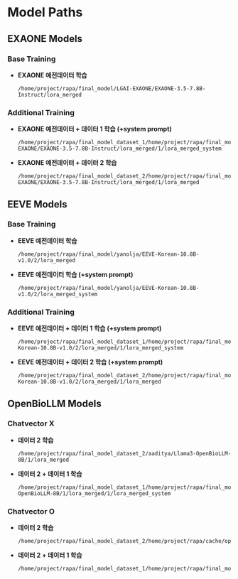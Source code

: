 # Model Paths

## EXAONE Models

### Base Training
- **EXAONE 예전데이터 학습**
    ```
    /home/project/rapa/final_model/LGAI-EXAONE/EXAONE-3.5-7.8B-Instruct/lora_merged
    ```

### Additional Training
- **EXAONE 예전데이터 + 데이터 1 학습 (+system prompt)**
    ```
    /home/project/rapa/final_model_dataset_1/home/project/rapa/final_model/LGAI-EXAONE/EXAONE-3.5-7.8B-Instruct/lora_merged/1/lora_merged_system
    ```

- **EXAONE 예전데이터 + 데이터 2 학습**
    ```
    /home/project/rapa/final_model_dataset_2/home/project/rapa/final_model/LGAI-EXAONE/EXAONE-3.5-7.8B-Instruct/lora_merged/1/lora_merged
    ```

## EEVE Models

### Base Training
- **EEVE 예전데이터 학습**
    ```
    /home/project/rapa/final_model/yanolja/EEVE-Korean-10.8B-v1.0/2/lora_merged
    ```

- **EEVE 예전데이터 학습 (+system prompt)**
    ```
    /home/project/rapa/final_model/yanolja/EEVE-Korean-10.8B-v1.0/2/lora_merged_system
    ```

### Additional Training
- **EEVE 예전데이터 + 데이터 1 학습 (+system prompt)**
    ```
    /home/project/rapa/final_model_dataset_1/home/project/rapa/final_model/yanolja/EEVE-Korean-10.8B-v1.0/2/lora_merged/1/lora_merged_system
    ```

- **EEVE 예전데이터 + 데이터 2 학습 (+system prompt)**
    ```
    /home/project/rapa/final_model_dataset_2/home/project/rapa/final_model/yanolja/EEVE-Korean-10.8B-v1.0/2/lora_merged/1/lora_merged
    ```

## OpenBioLLM Models

### Chatvector X
- **데이터 2 학습**
    ```
    /home/project/rapa/final_model_dataset_2/aaditya/Llama3-OpenBioLLM-8B/1/lora_merged
    ```

- **데이터 2 + 데이터 1 학습**
    ```
    /home/project/rapa/final_model_dataset_1/home/project/rapa/final_model_dataset_2/aaditya/Llama3-OpenBioLLM-8B/1/lora_merged/1/lora_merged_system
    ```

### Chatvector O
- **데이터 2 학습**
    ```
    /home/project/rapa/final_model_dataset_2/home/project/rapa/cache/openbiollm_ko/1/lora_merged
    ```

- **데이터 2 + 데이터 1 학습**
    ```
    /home/project/rapa/final_model_dataset_1/home/project/rapa/final_model_dataset_2/home/project/rapa/cache/openbiollm_ko/1/lora_merged/1/lora_merged_system
    ```
